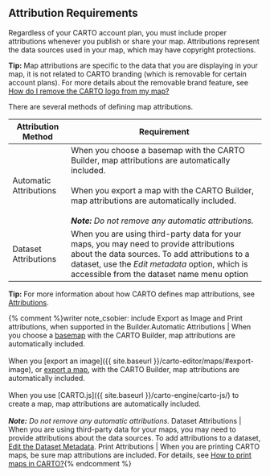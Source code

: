 ## Attribution Requirements

Regardless of your CARTO account plan, you must include proper attributions whenever you publish or share your map. Attributions represent the data sources used in your map, which may have copyright protections.

**Tip:** Map attributions are specific to the data that you are displaying in your map, it is not related to CARTO branding (which is removable for certain account plans). For more details about the removable brand feature, see [How do I remove the CARTO logo from my map?](https://carto.com/docs/faqs/maps/#how-do-i-remove-the-carto-logo-from-my-map)

There are several methods of defining map attributions.

Attribution Method | Requirement
--- | ---
Automatic Attributions | When you choose a basemap with the CARTO Builder, map attributions are automatically included.<br /><br />When you export a map with the CARTO Builder, map attributions are automatically included.<br /><br />_**Note:** Do not remove any automatic attributions._
Dataset Attributions | When you are using third-party data for your maps, you may need to provide attributions about the data sources. To add attributions to a dataset, use the _Edit metadata_ option, which is accessible from the dataset name menu option

**Tip:** For more information about how CARTO defines map attributions, see [Attributions](https://carto.com/attributions/).

{% comment %}writer note_csobier: include Export as Image and Print attributions, when supported in the Builder.Automatic Attributions | When you choose a [basemap](/docs/carto-builder/basemaps-for-map-backgrounds/) with the CARTO Builder, map attributions are automatically included.<br /><br />When you [export an image]({{ site.baseurl }}/carto-editor/maps/#export-image), or [export a map](/docs/carto-builder/managing-your-map/#export-map), with the CARTO Builder, map attributions are automatically included.<br /><br />When you use [CARTO.js]({{ site.baseurl }}/carto-engine/carto-js/) to create a map, map attributions are automatically included.<br /><br />_**Note:** Do not remove any automatic attributions._
Dataset Attributions | When you are using third-party data for your maps, you may need to provide attributions about the data sources. To add attributions to a dataset, [Edit the Dataset Metadata](/docs/carto-builder/managing-your-data/#dataset-metadata).
Print Attributions | When you are printing CARTO maps, be sure map attributions are included. For details, see [How to print maps in CARTO?](/docs/faqs/sharing-maps/#how-to-print-maps-in-carto){% endcomment %}